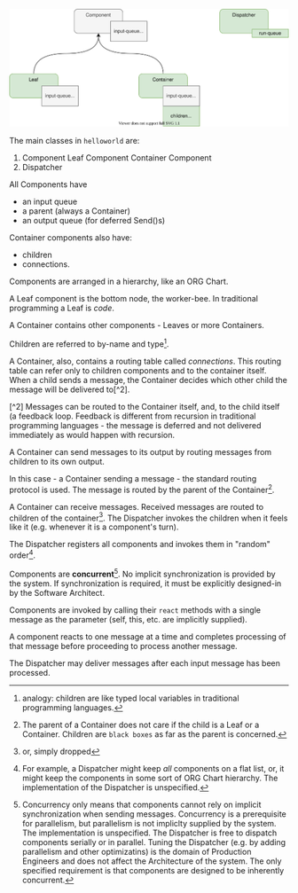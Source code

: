 ![Classes](./design-2%20Class%20inheritance.svg)

The main classes in `helloworld` are:
1. Component
	Leaf Component
	Container Component
1. Dispatcher

All Components have
- an input queue
- a parent (always a Container)
- an output queue (for deferred Send()s)

Container components also have:
- children
- connections.

Components are arranged in a hierarchy, like an ORG Chart.

A Leaf component is the bottom node, the worker-bee.  In traditional programming a Leaf is *code*.

A Container contains other components - Leaves or more Containers.

Children are referred to by-name and type[^1].

[^1]: analogy: children are like typed local variables in traditional programming languages.

A Container, also, contains a routing table called *connections*.  This routing table can refer only to children components and to the container itself.  When a child sends a message, the Container decides which other child the message will be delivered to[^2].

[^2] Messages can be routed to the Container itself, and, to the child itself (a feedback loop.  Feedback is different from recursion in traditional programming languages - the message is deferred and not delivered immediately as would happen with recursion.

A Container can send messages to its output by routing messages from children to its own output.  

In this case - a Container sending a message - the standard routing protocol is used.  The message is routed by the parent of the Container[^3].

[^3]: The parent of a Container does not care if the child is a Leaf or a Container.  Children are `black boxes` as far as the parent is concerned.

A Container can receive messages.  Received messages are routed to children of the container[^4].  The Dispatcher invokes the children when it feels like it (e.g. whenever it is a component's turn).

[^4]: or, simply dropped

The Dispatcher registers all components and invokes them in "random" order[^5].

[^5]: For example, a Dispatcher might keep *all* components on a flat list, or, it might keep the components in some sort of ORG Chart hierarchy.  The implementation of the Dispatcher is unspecified.

Components are **concurrent**[^6].  No implicit synchronization is provided by the system. If synchronization is required, it must be explicitly designed-in by the Software Architect.

[^6]: Concurrency only means that components cannot rely on implicit synchronization when sending messages.  Concurrency is a prerequisite for parallelism, but parallelism is not impliclty supplied by the system.  The implementation is unspecified.  The Dispatcher is free to dispatch components serially or in parallel.  Tuning the Dispatcher (e.g. by adding parallelism and other optimizatins) is the domain of Production Engineers and does not affect the Architecture of the system.  The only specified requirement is that components are designed to be inherently concurrent.

Components are invoked by calling their `react` methods with a single message as the parameter (self, this, etc. are implicitly supplied).

A component reacts to one message at a time and completes processing of that message before proceeding to process another message.

The Dispatcher may deliver messages after each input message has been processed.